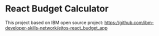 # React Budget Calculator

This project based on IBM open source project: https://github.com/ibm-developer-skills-network/ejtos-react_budget_app
